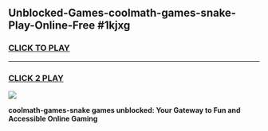 
## Unblocked-Games-coolmath-games-snake-Play-Online-Free #1kjxg
<h3>
<a href="https://us.freeplayer.one?title=coolmath-games-snake&ref=10M">CLICK TO PLAY</a></h3>
<hr>

<h3>
<a href="https://us.freeplayer.one?title=coolmath-games-snake&ref=10M">CLICK 2 PLAY</a>
  
</h3>

<a href="https://us.freeplayer.one?title=coolmath-games-snake&ref=10M"><img src="https://clearcache.store/games.png"></a>


**coolmath-games-snake games unblocked: Your Gateway to Fun and Accessible Online Gaming**
